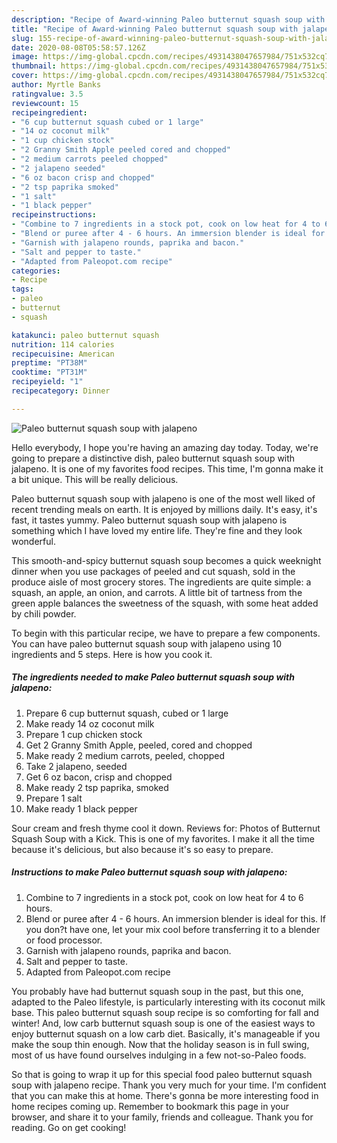 ```yaml
---
description: "Recipe of Award-winning Paleo butternut squash soup with jalapeno"
title: "Recipe of Award-winning Paleo butternut squash soup with jalapeno"
slug: 155-recipe-of-award-winning-paleo-butternut-squash-soup-with-jalapeno
date: 2020-08-08T05:58:57.126Z
image: https://img-global.cpcdn.com/recipes/4931438047657984/751x532cq70/paleo-butternut-squash-soup-with-jalapeno-recipe-main-photo.jpg
thumbnail: https://img-global.cpcdn.com/recipes/4931438047657984/751x532cq70/paleo-butternut-squash-soup-with-jalapeno-recipe-main-photo.jpg
cover: https://img-global.cpcdn.com/recipes/4931438047657984/751x532cq70/paleo-butternut-squash-soup-with-jalapeno-recipe-main-photo.jpg
author: Myrtle Banks
ratingvalue: 3.5
reviewcount: 15
recipeingredient:
- "6 cup butternut squash cubed or 1 large"
- "14 oz coconut milk"
- "1 cup chicken stock"
- "2 Granny Smith Apple peeled cored and chopped"
- "2 medium carrots peeled chopped"
- "2 jalapeno seeded"
- "6 oz bacon crisp and chopped"
- "2 tsp paprika smoked"
- "1 salt"
- "1 black pepper"
recipeinstructions:
- "Combine to 7 ingredients in a stock pot, cook on low heat for 4 to 6 hours."
- "Blend or puree after 4 - 6 hours. An immersion blender is ideal for this. If you don?t have one, let your mix cool before transferring it to a blender or food processor."
- "Garnish with jalapeno rounds, paprika and bacon."
- "Salt and pepper to taste."
- "Adapted from Paleopot.com recipe"
categories:
- Recipe
tags:
- paleo
- butternut
- squash

katakunci: paleo butternut squash 
nutrition: 114 calories
recipecuisine: American
preptime: "PT38M"
cooktime: "PT31M"
recipeyield: "1"
recipecategory: Dinner

---
```



![Paleo butternut squash soup with jalapeno](https://img-global.cpcdn.com/recipes/4931438047657984/751x532cq70/paleo-butternut-squash-soup-with-jalapeno-recipe-main-photo.jpg)

Hello everybody, I hope you're having an amazing day today. Today, we're going to prepare a distinctive dish, paleo butternut squash soup with jalapeno. It is one of my favorites food recipes. This time, I'm gonna make it a bit unique. This will be really delicious.

Paleo butternut squash soup with jalapeno is one of the most well liked of recent trending meals on earth. It is enjoyed by millions daily. It's easy, it's fast, it tastes yummy. Paleo butternut squash soup with jalapeno is something which I have loved my entire life. They're fine and they look wonderful.

This smooth-and-spicy butternut squash soup becomes a quick weeknight dinner when you use packages of peeled and cut squash, sold in the produce aisle of most grocery stores. The ingredients are quite simple: a squash, an apple, an onion, and carrots. A little bit of tartness from the green apple balances the sweetness of the squash, with some heat added by chili powder.


To begin with this particular recipe, we have to prepare a few components. You can have paleo butternut squash soup with jalapeno using 10 ingredients and 5 steps. Here is how you cook it.

##### The ingredients needed to make Paleo butternut squash soup with jalapeno:

1. Prepare 6 cup butternut squash, cubed or 1 large
1. Make ready 14 oz coconut milk
1. Prepare 1 cup chicken stock
1. Get 2 Granny Smith Apple, peeled, cored and chopped
1. Make ready 2 medium carrots, peeled, chopped
1. Take 2 jalapeno, seeded
1. Get 6 oz bacon, crisp and chopped
1. Make ready 2 tsp paprika, smoked
1. Prepare 1 salt
1. Make ready 1 black pepper


Sour cream and fresh thyme cool it down. Reviews for: Photos of Butternut Squash Soup with a Kick. This is one of my favorites. I make it all the time because it&#39;s delicious, but also because it&#39;s so easy to prepare. 

##### Instructions to make Paleo butternut squash soup with jalapeno:

1. Combine to 7 ingredients in a stock pot, cook on low heat for 4 to 6 hours.
1. Blend or puree after 4 - 6 hours. An immersion blender is ideal for this. If you don?t have one, let your mix cool before transferring it to a blender or food processor.
1. Garnish with jalapeno rounds, paprika and bacon.
1. Salt and pepper to taste.
1. Adapted from Paleopot.com recipe


You probably have had butternut squash soup in the past, but this one, adapted to the Paleo lifestyle, is particularly interesting with its coconut milk base. This paleo butternut squash soup recipe is so comforting for fall and winter! And, low carb butternut squash soup is one of the easiest ways to enjoy butternut squash on a low carb diet. Basically, it&#39;s manageable if you make the soup thin enough. Now that the holiday season is in full swing, most of us have found ourselves indulging in a few not-so-Paleo foods. 

So that is going to wrap it up for this special food paleo butternut squash soup with jalapeno recipe. Thank you very much for your time. I'm confident that you can make this at home. There's gonna be more interesting food in home recipes coming up. Remember to bookmark this page in your browser, and share it to your family, friends and colleague. Thank you for reading. Go on get cooking!
